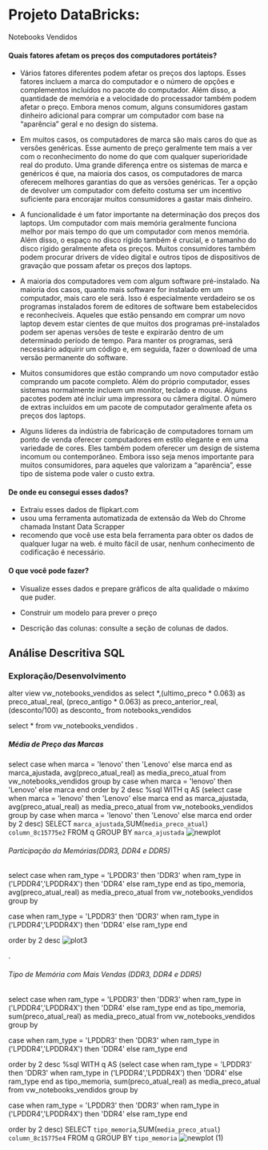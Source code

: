 # Projeto DataBricks:
Notebooks Vendidos

#### Quais fatores afetam os preços dos computadores portáteis?

* Vários fatores diferentes podem afetar os preços dos laptops. Esses fatores incluem a marca do computador e o número de opções e complementos incluídos no pacote do computador. Além disso, a quantidade de memória e a velocidade do processador também podem afetar o preço. Embora menos comum, alguns consumidores gastam dinheiro adicional para comprar um computador com base na “aparência” geral e no design do sistema.

* Em muitos casos, os computadores de marca são mais caros do que as versões genéricas. Esse aumento de preço geralmente tem mais a ver com o reconhecimento do nome do que com qualquer superioridade real do produto. Uma grande diferença entre os sistemas de marca e genéricos é que, na maioria dos casos, os computadores de marca oferecem melhores garantias do que as versões genéricas. Ter a opção de devolver um computador com defeito costuma ser um incentivo suficiente para encorajar muitos consumidores a gastar mais dinheiro.

* A funcionalidade é um fator importante na determinação dos preços dos laptops. Um computador com mais memória geralmente funciona melhor por mais tempo do que um computador com menos memória. Além disso, o espaço no disco rígido também é crucial, e o tamanho do disco rígido geralmente afeta os preços. Muitos consumidores também podem procurar drivers de vídeo digital e outros tipos de dispositivos de gravação que possam afetar os preços dos laptops.

* A maioria dos computadores vem com algum software pré-instalado. Na maioria dos casos, quanto mais software for instalado em um computador, mais caro ele será. Isso é especialmente verdadeiro se os programas instalados forem de editores de software bem estabelecidos e reconhecíveis. Aqueles que estão pensando em comprar um novo laptop devem estar cientes de que muitos dos programas pré-instalados podem ser apenas versões de teste e expirarão dentro de um determinado período de tempo. Para manter os programas, será necessário adquirir um código e, em seguida, fazer o download de uma versão permanente do software.
* Muitos consumidores que estão comprando um novo computador estão comprando um pacote completo. Além do próprio computador, esses sistemas normalmente incluem um monitor, teclado e mouse. Alguns pacotes podem até incluir uma impressora ou câmera digital. O número de extras incluídos em um pacote de computador geralmente afeta os preços dos laptops.

* Alguns líderes da indústria de fabricação de computadores tornam um ponto de venda oferecer computadores em estilo elegante e em uma variedade de cores. Eles também podem oferecer um design de sistema incomum ou contemporâneo. Embora isso seja menos importante para muitos consumidores, para aqueles que valorizam a “aparência”, esse tipo de sistema pode valer o custo extra.

#### De onde eu consegui esses dados?

* Extraiu esses dados de flipkart.com
* usou uma ferramenta automatizada de extensão da Web do Chrome chamada Instant Data Scrapper
* recomendo que você use esta bela ferramenta para obter os dados de qualquer lugar na web. é muito fácil de usar, nenhum conhecimento de codificação é necessário.

#### O que você pode fazer?
* Visualize esses dados e prepare gráficos de alta qualidade o máximo que puder.

* Construir um modelo para prever o preço

* Descrição das colunas: consulte a seção de colunas de dados.



## Análise Descritiva SQL


### Exploração/Desenvolvimento

alter view vw_notebooks_vendidos 
as 
select *,(ultimo_preco * 0.063) as preco_atual_real,
(preco_antigo * 0.063) as preco_anterior_real,
(desconto/100) as desconto_
from notebooks_vendidos

select * from vw_notebooks_vendidos
.

##### Média de Preço das Marcas
select
case when marca = 'lenovo' then 'Lenovo' 
     else marca 
end as marca_ajustada,
avg(preco_atual_real) as media_preco_atual
from vw_notebooks_vendidos 
group by case when marca = 'lenovo' then 'Lenovo' 
     else marca 
end 
order by 2 desc
%sql WITH q AS (select
case when marca = 'lenovo' then 'Lenovo' 
     else marca 
end as marca_ajustada,
avg(preco_atual_real) as media_preco_atual
from vw_notebooks_vendidos 
group by case when marca = 'lenovo' then 'Lenovo' 
     else marca 
end 
order by 2 desc) SELECT `marca_ajustada`,SUM(`media_preco_atual`) `column_8c15775e2` FROM q GROUP BY `marca_ajustada`
![newplot](https://user-images.githubusercontent.com/86385596/214394947-97f77d1a-1f06-4938-b65b-5fad9eef3f44.png)



###### Participação da Memórias(DDR3, DDR4 e DDR5)
select
case when ram_type = 'LPDDR3' then 'DDR3'
     when ram_type in ('LPDDR4','LPDDR4X') then 'DDR4'
else ram_type end as tipo_memoria,
avg(preco_atual_real) as media_preco_atual
from vw_notebooks_vendidos 
group by

case when ram_type = 'LPDDR3' then 'DDR3'
     when ram_type in ('LPDDR4','LPDDR4X') then 'DDR4'
else ram_type end

order by 2 desc
![plot3](https://user-images.githubusercontent.com/86385596/214395050-d1e4b1ce-8582-4a57-b922-39a0794853ff.png)

.


###### Tipo de Memória com Mais Vendas (DDR3, DDR4 e DDR5)

select
case when ram_type = 'LPDDR3' then 'DDR3'
     when ram_type in ('LPDDR4','LPDDR4X') then 'DDR4'
else ram_type end as tipo_memoria,
sum(preco_atual_real) as media_preco_atual
from vw_notebooks_vendidos 
group by

case when ram_type = 'LPDDR3' then 'DDR3'
     when ram_type in ('LPDDR4','LPDDR4X') then 'DDR4'
else ram_type end

order by 2 desc
%sql WITH q AS (select
case when ram_type = 'LPDDR3' then 'DDR3'
     when ram_type in ('LPDDR4','LPDDR4X') then 'DDR4'
else ram_type end as tipo_memoria,
sum(preco_atual_real) as media_preco_atual
from vw_notebooks_vendidos 
group by

case when ram_type = 'LPDDR3' then 'DDR3'
     when ram_type in ('LPDDR4','LPDDR4X') then 'DDR4'
else ram_type end

order by 2 desc) SELECT `tipo_memoria`,SUM(`media_preco_atual`) `column_8c15775e4` FROM q GROUP BY `tipo_memoria`
![newplot (1)](https://user-images.githubusercontent.com/86385596/214394940-094828e9-94fa-4295-873d-1c35e7e865fd.png)

